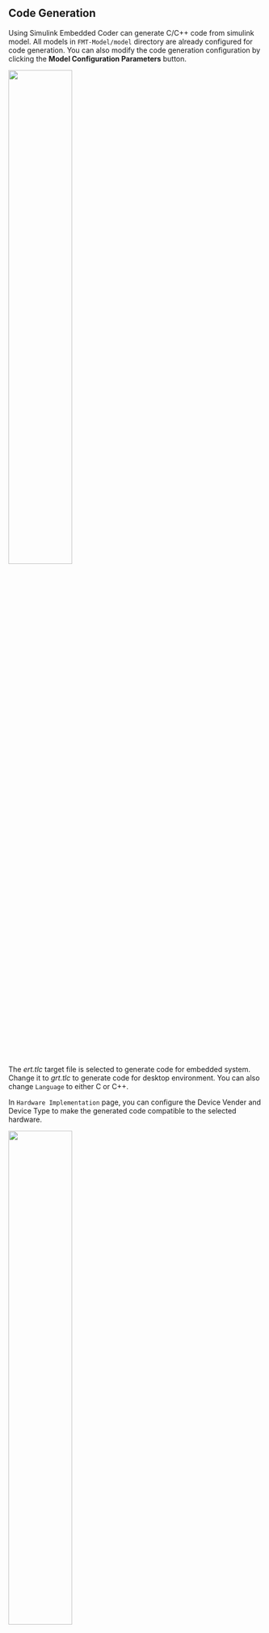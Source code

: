 
## Code Generation

Using Simulink Embedded Coder can generate C/C++ code from simulink model. All models in `FMT-Model/model` directory are already configured for code generation. You can also modify the code generation configuration by clicking the **Model Configuration Parameters** button.

<img src="figures/model_settings.png" width="50%">

The *ert.tlc* target file is selected to generate code for embedded system. Change it to *grt.tlc* to generate code for desktop environment. You can also change `Language` to either C or C++.

In `Hardware Implementation` page, you can configure the Device Vender and Device Type to make the generated code compatible to the selected hardware.

<img src="figures/hardware_implementation.png" width="50%">

When the model configured is done, you can click the **Build Model** button to generate code. The code should be geneated in the path as listed in `Location of Generated Source Code`.

<img src="figures/codegen.png" width="50%">
